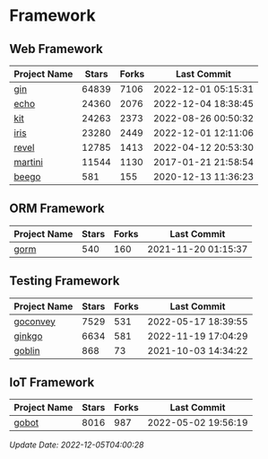# Framework

## Web Framework
| Project Name | Stars | Forks | Last Commit |
| ------------ | ----- | ----- | ----------- |
| [gin](https://github.com/gin-gonic/gin) | 64839 | 7106 | 2022-12-01 05:15:31 |
| [echo](https://github.com/labstack/echo) | 24360 | 2076 | 2022-12-04 18:38:45 |
| [kit](https://github.com/go-kit/kit) | 24263 | 2373 | 2022-08-26 00:50:32 |
| [iris](https://github.com/kataras/iris) | 23280 | 2449 | 2022-12-01 12:11:06 |
| [revel](https://github.com/revel/revel) | 12785 | 1413 | 2022-04-12 20:53:30 |
| [martini](https://github.com/go-martini/martini) | 11544 | 1130 | 2017-01-21 21:58:54 |
| [beego](https://github.com/astaxie/beego) | 581 | 155 | 2020-12-13 11:36:23 |

## ORM Framework
| Project Name | Stars | Forks | Last Commit |
| ------------ | ----- | ----- | ----------- |
| [gorm](https://github.com/jinzhu/gorm) | 540 | 160 | 2021-11-20 01:15:37 |

## Testing Framework
| Project Name | Stars | Forks | Last Commit |
| ------------ | ----- | ----- | ----------- |
| [goconvey](https://github.com/smartystreets/goconvey) | 7529 | 531 | 2022-05-17 18:39:55 |
| [ginkgo](https://github.com/onsi/ginkgo) | 6634 | 581 | 2022-11-19 17:04:29 |
| [goblin](https://github.com/franela/goblin) | 868 | 73 | 2021-10-03 14:34:22 |

## IoT Framework
| Project Name | Stars | Forks | Last Commit |
| ------------ | ----- | ----- | ----------- |
| [gobot](https://github.com/hybridgroup/gobot) | 8016 | 987 | 2022-05-02 19:56:19 |

*Update Date: 2022-12-05T04:00:28*